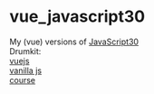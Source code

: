 # vue_javascript30
My (vue) versions of [JavaScript30](https://javascript30.com/)   
Drumkit:   
[vuejs](https://goofy-hoover-d39a39.netlify.com/)   
[vanilla js](https://nervous-goldstine-f33b06.netlify.com/)   
[course](https://www.youtube.com/watch?v=VuN8qwZoego)
